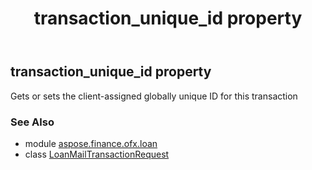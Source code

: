 ﻿---
title: transaction_unique_id property
second_title: Aspose.Finance for Python via .NET API References
description: 
type: docs
weight: 70
url: /python-net/aspose.finance.ofx.loan/loanmailtransactionrequest/transaction_unique_id/
is_root: false
---

## transaction_unique_id property


Gets or sets the client-assigned globally unique ID for this transaction

### See Also
* module [aspose.finance.ofx.loan](../../)
* class [LoanMailTransactionRequest](/finance/python-net/aspose.finance.ofx.loan/loanmailtransactionrequest)
